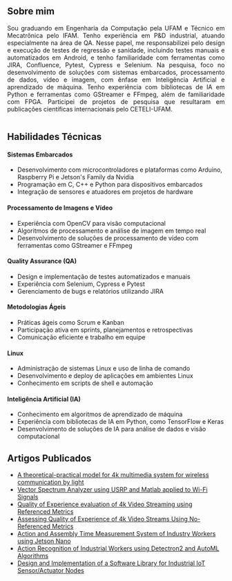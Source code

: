 <!DOCTYPE html>
<html>

<body>

<section id="perfil">
  <div style="display: flex; align-items: center;">
    <div style="text-align: justify;">
      <h2>Sobre mim</h2>
      <p>
        Sou graduando em Engenharia da Computação pela UFAM e Técnico em Mecatrônica pelo IFAM. Tenho experiência em P&D industrial, atuando especialmente na área de QA. Nesse papel, me responsabilizei pelo design e execução de testes de regressão e sanidade, incluindo testes manuais e automatizados em Android, e tenho familiaridade com ferramentas como JIRA, Confluence, Pytest, Cypress e Selenium. Na pesquisa, foco no desenvolvimento de soluções com sistemas embarcados, processamento de dados, vídeo e imagem, com ênfase em Inteligência Artificial e aprendizado de máquina. Tenho experiência com bibliotecas de IA em Python e ferramentas como GStreamer e FFmpeg, além de familiaridade com FPGA. Participei de projetos de pesquisa que resultaram em publicações científicas internacionais pelo CETELI-UFAM.
      </p>
    </div>
  </div>
</section>



  <!-- Seção de Tecnologias -->
<section id="skills">
  <h2>Habilidades Técnicas</h2>
  
  <!-- Sistemas Embarcados -->
  <h4>Sistemas Embarcados</h4>
  <ul>
    <li>Desenvolvimento com microcontroladores e plataformas como Arduino, Raspberry Pi e Jetson's Family da Nvidia</li>
    <li>Programação em C, C++ e Python para dispositivos embarcados</li>
    <li>Integração de sensores e atuadores em projetos de hardware</li>
  </ul>

  <!-- Processamento de Imagens e Vídeo -->
  <h4>Processamento de Imagens e Vídeo</h4>
  <ul>
    <li>Experiência com OpenCV para visão computacional</li>
    <li>Algoritmos de processamento e análise de imagem em tempo real</li>
    <li>Desenvolvimento de soluções de processamento de vídeo com ferramentas como GStreamer e FFmpeg</li>
  </ul>

  <!-- QA (Quality Assurance) -->
  <h4>Quality Assurance (QA)</h4>
  <ul>
    <li>Design e implementação de testes automatizados e manuais</li>
    <li>Experiência com Selenium, Cypress e Pytest</li>
    <li>Gerenciamento de bugs e relatórios utilizando JIRA</li>
  </ul>

  <!-- Metodologias Ágeis -->
  <h4>Metodologias Ágeis</h4>
  <ul>
    <li>Práticas ágeis como Scrum e Kanban</li>
    <li>Participação ativa em sprints, planejamentos e retrospectivas</li>
    <li>Comunicação eficiente e trabalho em equipe</li>
  </ul>

  <!-- Linux -->
  <h4>Linux</h4>
  <ul>
    <li>Administração de sistemas Linux e uso de linha de comando</li>
    <li>Desenvolvimento e deploy de aplicações em ambientes Linux</li>
    <li>Conhecimento em scripts de shell e automação</li>
  </ul>

  <!-- Inteligência Artificial -->
  <h4>Inteligência Artificial (IA)</h4>
  <ul>
    <li>Conhecimento em algoritmos de aprendizado de máquina</li>
    <li>Experiência com bibliotecas de IA em Python, como TensorFlow e Keras</li>
    <li>Desenvolvimento de soluções de IA para análise de dados e visão computacional</li>
  </ul>
</section>


  <!-- Seção de Artigos Publicados -->
  <section id="artigos">
    <h2>Artigos Publicados</h2>
  <ul>
    <li><a href="https://ieeexplore.ieee.org/document/9603251" target="_blank">A theoretical-practical model for 4k multimedia system for wireless communication by light</a></li>
    <li><a href="https://ieeexplore.ieee.org/document/9603175" target="_blank">Vector Spectrum Analyzer using USRP and Matlab applied to Wi-Fi Signals</a></li>
    <li><a href="https://ieeexplore.ieee.org/document/9603104" target="_blank">Quality of Experience evaluation of 4k Video Streaming using Referenced Metrics</a></li>
    <li><a href="https://ieeexplore.ieee.org/document/9602940" target="_blank">Assessing Quality of Experience of 4k Video Streams Using No-Referenced Metrics</a></li>
    <li><a href="https://ieeexplore.ieee.org/document/9869028" target="_blank">Action and Assembly Time Measurement System of Industry Workers using Jetson Nano</a></li>
    <li><a href="https://ieeexplore.ieee.org/document/9869197" target="_blank">Action Recognition of Industrial Workers using Detectron2 and AutoML Algorithms</a></li>
    <li><a href="https://ieeexplore.ieee.org/document/9869233" target="_blank">Design and Implementation of a Software Library for Industrial IoT Sensor/Actuator Nodes</a></li>
  </ul>
  </section>
</body>
</html>
